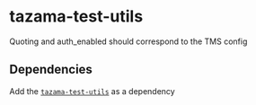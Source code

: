 # tazama-test-utils
Quoting and auth_enabled should correspond to the TMS config

## Dependencies
Add the [`tazama-test-utils`](https://github.com/tazama-lf/tazama-test-utils) as a dependency
